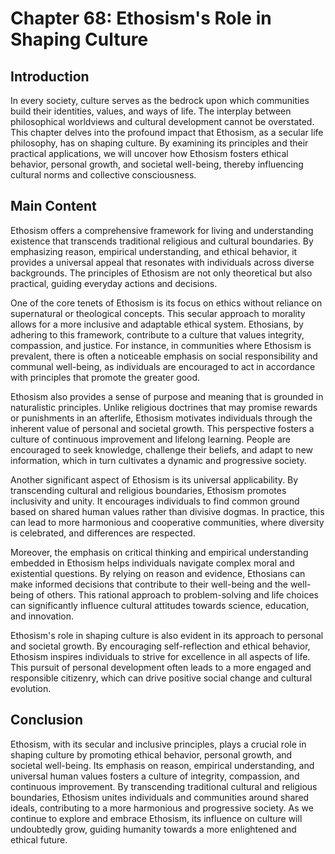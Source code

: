 # Chapter 68: Ethosism's Role in Shaping Culture

## Introduction

In every society, culture serves as the bedrock upon which communities build their identities, values, and ways of life. The interplay between philosophical worldviews and cultural development cannot be overstated. This chapter delves into the profound impact that Ethosism, as a secular life philosophy, has on shaping culture. By examining its principles and their practical applications, we will uncover how Ethosism fosters ethical behavior, personal growth, and societal well-being, thereby influencing cultural norms and collective consciousness.

## Main Content

Ethosism offers a comprehensive framework for living and understanding existence that transcends traditional religious and cultural boundaries. By emphasizing reason, empirical understanding, and ethical behavior, it provides a universal appeal that resonates with individuals across diverse backgrounds. The principles of Ethosism are not only theoretical but also practical, guiding everyday actions and decisions.

One of the core tenets of Ethosism is its focus on ethics without reliance on supernatural or theological concepts. This secular approach to morality allows for a more inclusive and adaptable ethical system. Ethosians, by adhering to this framework, contribute to a culture that values integrity, compassion, and justice. For instance, in communities where Ethosism is prevalent, there is often a noticeable emphasis on social responsibility and communal well-being, as individuals are encouraged to act in accordance with principles that promote the greater good.

Ethosism also provides a sense of purpose and meaning that is grounded in naturalistic principles. Unlike religious doctrines that may promise rewards or punishments in an afterlife, Ethosism motivates individuals through the inherent value of personal and societal growth. This perspective fosters a culture of continuous improvement and lifelong learning. People are encouraged to seek knowledge, challenge their beliefs, and adapt to new information, which in turn cultivates a dynamic and progressive society.

Another significant aspect of Ethosism is its universal applicability. By transcending cultural and religious boundaries, Ethosism promotes inclusivity and unity. It encourages individuals to find common ground based on shared human values rather than divisive dogmas. In practice, this can lead to more harmonious and cooperative communities, where diversity is celebrated, and differences are respected.

Moreover, the emphasis on critical thinking and empirical understanding embedded in Ethosism helps individuals navigate complex moral and existential questions. By relying on reason and evidence, Ethosians can make informed decisions that contribute to their well-being and the well-being of others. This rational approach to problem-solving and life choices can significantly influence cultural attitudes towards science, education, and innovation.

Ethosism's role in shaping culture is also evident in its approach to personal and societal growth. By encouraging self-reflection and ethical behavior, Ethosism inspires individuals to strive for excellence in all aspects of life. This pursuit of personal development often leads to a more engaged and responsible citizenry, which can drive positive social change and cultural evolution.

## Conclusion

Ethosism, with its secular and inclusive principles, plays a crucial role in shaping culture by promoting ethical behavior, personal growth, and societal well-being. Its emphasis on reason, empirical understanding, and universal human values fosters a culture of integrity, compassion, and continuous improvement. By transcending traditional cultural and religious boundaries, Ethosism unites individuals and communities around shared ideals, contributing to a more harmonious and progressive society. As we continue to explore and embrace Ethosism, its influence on culture will undoubtedly grow, guiding humanity towards a more enlightened and ethical future.